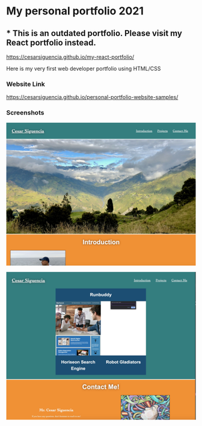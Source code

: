 # My personal portfolio 2021

## * This is an outdated portfolio. Please visit my React portfolio instead.
https://cesarsiguencia.github.io/my-react-portfolio/

Here is my very first web developer portfolio using HTML/CSS

### Website Link

https://cesarsiguencia.github.io/personal-portfolio-website-samples/

### Screenshots 
![Screenshot 1](/webpages-screenshot/portfolio-screenshot-2.jpeg)

![Screenshot 2](/webpages-screenshot/portfolio-screenshot-1.jpeg)
